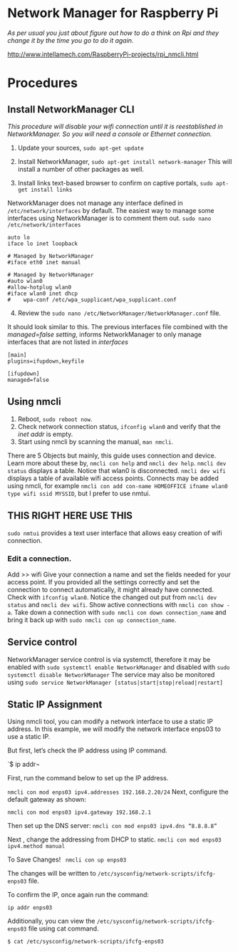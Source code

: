 # Network Manager for Raspberry Pi

_As per usual you just about figure out how to do a think on Rpi and they change it by the time you go to do it again._

http://www.intellamech.com/RaspberryPi-projects/rpi_nmcli.html


# Procedures

## Install NetworkManager CLI
_This procedure will disable your wifi connection until it is reestablished in NetworkManager. So you will need a console or Ethernet connection._

1. Update your sources, 
`sudo apt-get update`
2. Install NetworkManager,
`sudo apt-get install network-manager`
This will install a number of other packages as well.

3. Install links text-based browser to confirm on captive portals,
`sudo apt-get install links`

NetworkManager does not manage any interface defined in `/etc/network/interfaces` by default.
The easiest way to manage some interfaces using NetworkManager is to comment them out.
`sudo nano /etc/network/interfaces`

```
auto lo
iface lo inet loopback

# Managed by NetworkManager
#iface eth0 inet manual

# Managed by NetworkManager
#auto wlan0
#allow-hotplug wlan0
#iface wlan0 inet dhcp
#    wpa-conf /etc/wpa_supplicant/wpa_supplicant.conf
```


4. Review the `sudo nano /etc/NetworkManager/NetworkManager.conf` file. 

It should look similar to this. 
The previous interfaces file combined with the *managed=false setting*, informs NetworkManager to only manage interfaces that are not listed in *interfaces*
```
[main]
plugins=ifupdown,keyfile

[ifupdown]
managed=false
```

## Using nmcli

1. Reboot, `sudo reboot now`.
2. Check network connection status, `ifconfig wlan0` and verify that the *inet addr* is empty.
3. Start using nmcli by scanning the manual, `man nmcli`.

There are 5 Objects but mainly, this guide uses connection and device. Learn more about these by, `nmcli con help` and `nmcli dev help`.
`nmcli dev status` displays a table. Notice that wlan0 is disconnected.
`nmcli dev wifi` displays a table of available wifi access points.
Connects may be added using nmcli, for example `nmcli con add con-name HOMEOFFICE ifname wlan0 type wifi ssid MYSSID`, but I prefer to use nmtui.


## THIS RIGHT HERE USE THIS
`sudo nmtui` provides a text user interface that allows easy creation of wifi connection.

### Edit a connection.
Add >> wifi
Give your connection a name and set the fields needed for your access point.
If you provided all the settings correctly and set the connection to connect automatically, it might already have connected. Check with `ifconfig wlan0`.
Notice the changed out put from `nmcli dev status` and `nmcli dev wifi`.
Show active connections with `nmcli con show -a`.
Take down a connection with `sudo nmcli con down connection_name` and bring it back up with `sudo nmcli con up connection_name`.

## Service control
NetworkManager service control is via systemctl, therefore it may be enabled with
`sudo systemctl enable NetworkManager`
and disabled with
`sudo systemctl disable NetworkManager`
The service may also be monitored using 
`sudo service NetworkManager [status|start|stop|reload|restart]`


## Static IP Assignment

Using nmcli tool, you can modify a network interface to use a static IP address. In this example, we will modify the network interface enps03 to use a static IP.

But first, let’s check the IP address using IP command.

`$ ip addr¬

First, run the command below to set up the IP address.

`nmcli con mod enps03 ipv4.addresses 192.168.2.20/24`
Next, configure the default gateway as shown:

`nmcli con mod enps03 ipv4.gateway 192.168.2.1`

Then set up the DNS server:
`nmcli con mod enps03 ipv4.dns “8.8.8.8”`

Next , change the addressing from DHCP to static.
 `nmcli con mod enps03 ipv4.method manual`
 
 To Save Changes!
` nmcli con up enps03`

The changes will be written to `/etc/sysconfig/network-scripts/ifcfg-enps03` file.

To confirm the IP, once again run the command:

`ip addr enps03`


Additionally, you can view the `/etc/sysconfig/network-scripts/ifcfg-enps03` file using cat command.

`$ cat /etc/sysconfig/network-scripts/ifcfg-enps03`